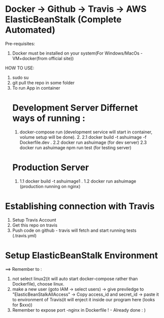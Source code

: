 # Docker -> Github -> Travis -> AWS ElasticBeanStalk (Complete Automated)
Pre-requisites:
1. Docker must be installed on your system(For Windows/MacOs - VM+docker(from official site))


HOW TO USE:
1. sudo su
2. git pull the repo in some folder
3. To run App in container
    # Development Server Differnet ways of running :
    1. docker-compose run (development service will start in container, volume setup will be done).
        2.
            2.1 docker build -t ashuimage -f Dockerfile.dev .
            2.2 docker run ashuimage (for dev server)
            2.3 docker run ashuimage npm run test (for testing server)
    # Production Server
    1. 
        1.1 docker build -t ashuimage1 .
        1.2 docker run ashuimage (production running on nginx)
    
# Establishing connection with Travis 
1. Setup Travis Account
2. Get this repo on travis
3. Push code on github - travis will fetch and start running tests (.travis.yml)
    

# Setup ElasticBeanStalk Environment
==> Remember to : 
1. not select linux2(it will auto start docker-compose rather than Dockerfile), choose linux.
2. make a new user (goto IAM -> select users) -> give previledge to "ElasticBeanStalkAllAccess" -> Copy access_id and secret_id -> paste it to environment of Travis(it will enject it inside our program here (looks for $xxx))
3. Remember to expose port -nginx in Dockerfile ! - Already done : ) 

